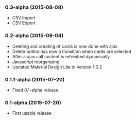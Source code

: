 ### 0.3-alpha (2015-08-08)
- CSV Import
- CSV Export

### 0.2-alpha (2015-08-04)
- Deleting and creating of cards is now done with ajax
- Delete button has now a transition when cards are selected
- After a ajax call content is refreshed dynamically
- Javascript reorganizing
- Updated Material Design Lite to version 1.0.2

### 0.1.1-alpha (2015-07-20)
- Fixed 0.1-alpha release

### 0.1-alpha (2015-07-20)
- First usable release
